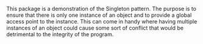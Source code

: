 This package is a demonstration of the Singleton pattern. The purpose is to ensure that there is only one instance of an 
object and to provide a global access point to the instance. This can come in handy where having multiple instances of an
object could cause some sort of conflict that would be detrimental to the integrity of the program. 
